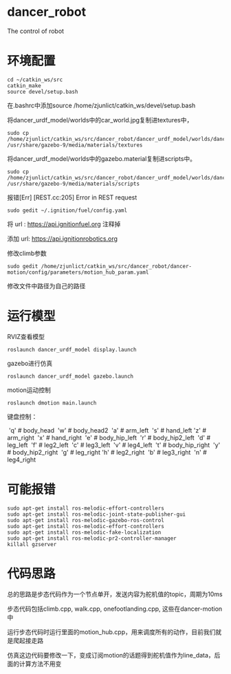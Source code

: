 # **dancer_robot**
The control of robot
# 环境配置
```
cd ~/catkin_ws/src
catkin_make
source devel/setup.bash
```
在.bashrc中添加source /home/zjunlict/catkin_ws/devel/setup.bash

将dancer_urdf_model/worlds中的car_world.jpg复制进textures中，
```
sudo cp /home/zjunlict/catkin_ws/src/dancer_robot/dancer_urdf_model/worlds/dancer_world.jpg /usr/share/gazebo-9/media/materials/textures
```
将dancer_urdf_model/worlds中的gazebo.material复制进scripts中。
```
sudo cp /home/zjunlict/catkin_ws/src/dancer_robot/dancer_urdf_model/worlds/dancer_world.material /usr/share/gazebo-9/media/materials/scripts
```
报错[Err] [REST.cc:205] Error in REST request
```
sudo gedit ~/.ignition/fuel/config.yaml
```
将 url : https://api.ignitionfuel.org 注释掉

添加 url: https://api.ignitionrobotics.org

修改climb参数
```
sudo gedit /home/zjunlict/catkin_ws/src/dancer_robot/dancer-motion/config/parameters/motion_hub_param.yaml
```
修改文件中路径为自己的路径

# 运行模型
RVIZ查看模型
```
roslaunch dancer_urdf_model display.launch
```

gazebo进行仿真
```
roslaunch dancer_urdf_model gazebo.launch
```

motion运动控制
```
roslaunch dmotion main.launch
```

键盘控制：

​       'q' 	# body_head
​       'w'	# body_head2
​       'a'	# arm_left
​       's'	# hand_left
​       'z'	# arm_right
​       'x'	# hand_right
​       'e'	# body_hip_left
​       'r'	# body_hip2_left
​       'd'	# leg_left
​       'f'	# leg2_left
​       'c'	# leg3_left
​       'v'	# leg4_left
​       't'	# body_hip_right
​       'y'	# body_hip2_right
​       'g'	# leg_right
​       'h'	# leg2_right
​       'b'	# leg3_right
​       'n'	# leg4_right

# 可能报错
```
sudo apt-get install ros-melodic-effort-controllers
sudo apt-get install ros-melodic-joint-state-publisher-gui
sudo apt-get install ros-melodic-gazebo-ros-control
sudo apt-get install ros-melodic-effort-controllers
sudo apt-get install ros-melodic-fake-localization
sudo apt-get install ros-melodic-pr2-controller-manager
killall gzserver
```
# 代码思路

总的思路是步态代码作为一个节点单开，发送内容为舵机值的topic，周期为10ms

步态代码包括climb.cpp, walk.cpp, onefootlanding.cpp, 这些在dancer-motion中

运行步态代码时运行里面的motion_hub.cpp，用来调度所有的动作，目前我们就是爬起接走路

仿真这边代码要修改一下，变成订阅motion的话题得到舵机值作为line_data，后面的计算方法不用变



